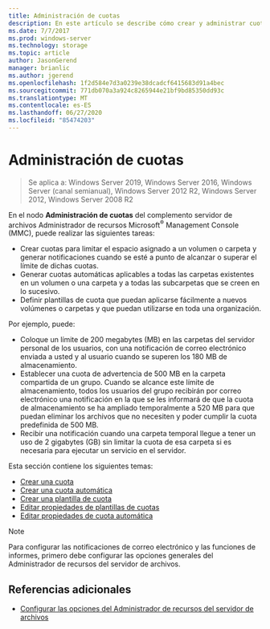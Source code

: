 ```yaml
---
title: Administración de cuotas
description: En este artículo se describe cómo crear y administrar cuotas
ms.date: 7/7/2017
ms.prod: windows-server
ms.technology: storage
ms.topic: article
author: JasonGerend
manager: brianlic
ms.author: jgerend
ms.openlocfilehash: 1f2d584e7d3a0239e38dcadcf6415683d91a4bec
ms.sourcegitcommit: 771db070a3a924c8265944e21bf9bd85350dd93c
ms.translationtype: MT
ms.contentlocale: es-ES
ms.lasthandoff: 06/27/2020
ms.locfileid: "85474203"
---
```

# <a name="quota-management"></a>Administración de cuotas

> Se aplica a: Windows Server 2019, Windows Server 2016, Windows Server (canal semianual), Windows Server 2012 R2, Windows Server 2012, Windows Server 2008 R2

En el nodo **Administración de cuotas** del complemento servidor de archivos Administrador de recursos Microsoft<sup>®</sup> Management Console (MMC), puede realizar las siguientes tareas:

-   Crear cuotas para limitar el espacio asignado a un volumen o carpeta y generar notificaciones cuando se esté a punto de alcanzar o superar el límite de dichas cuotas.
-   Generar cuotas automáticas aplicables a todas las carpetas existentes en un volumen o una carpeta y a todas las subcarpetas que se creen en lo sucesivo.
-   Definir plantillas de cuota que puedan aplicarse fácilmente a nuevos volúmenes o carpetas y que puedan utilizarse en toda una organización.

Por ejemplo, puede:

-   Coloque un límite de 200 megabytes (MB) en las carpetas del servidor personal de los usuarios, con una notificación de correo electrónico enviada a usted y al usuario cuando se superen los 180 MB de almacenamiento.
-   Establecer una cuota de advertencia de 500 MB en la carpeta compartida de un grupo. Cuando se alcance este límite de almacenamiento, todos los usuarios del grupo recibirán por correo electrónico una notificación en la que se les informará de que la cuota de almacenamiento se ha ampliado temporalmente a 520 MB para que puedan eliminar los archivos que no necesiten y poder cumplir la cuota predefinida de 500 MB.
-   Recibir una notificación cuando una carpeta temporal llegue a tener un uso de 2 gigabytes (GB) sin limitar la cuota de esa carpeta si es necesaria para ejecutar un servicio en el servidor.

Esta sección contiene los siguientes temas:

-   [Crear una cuota](create-quota.md)
-   [Crear una cuota automática](create-auto-apply-quota.md)
-   [Crear una plantilla de cuota](create-quota-template.md)
-   [Editar propiedades de plantillas de cuotas](edit-quota-template-properties.md)
-   [Editar propiedades de cuota automática](edit-auto-apply-quota-properties.md)

> [!Note]
> Para configurar las notificaciones de correo electrónico y las funciones de informes, primero debe configurar las opciones generales del Administrador de recursos del servidor de archivos.

## <a name="additional-references"></a>Referencias adicionales

-   [Configurar las opciones del Administrador de recursos del servidor de archivos](setting-file-server-resource-manager-options.md)


